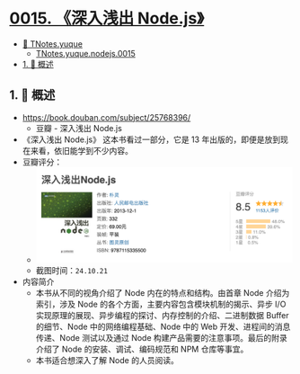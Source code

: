 # [0015. 《深入浅出 Node.js》](https://github.com/tnotesjs/TNotes.nodejs/tree/main/notes/0015.%20%E3%80%8A%E6%B7%B1%E5%85%A5%E6%B5%85%E5%87%BA%20Node.js%E3%80%8B)

<!-- region:toc -->

- [📂 TNotes.yuque](https://www.yuque.com/tdahuyou/tnotes.yuque/)
  - [TNotes.yuque.nodejs.0015](https://www.yuque.com/tdahuyou/tnotes.yuque/nodejs.0015)
- [1. 📝 概述](#1--概述)

<!-- endregion:toc -->

## 1. 📝 概述

- https://book.douban.com/subject/25768396/
  - 豆瓣 - 深入浅出 Node.js
- 《深入浅出 Node.js》 这本书看过一部分，它是 13 年出版的，即便是放到现在来看，依旧能学到不少内容。
- 豆瓣评分：
  - ![](./assets/2024-10-21-02-35-32.png)
  - 截图时间：`24.10.21`
- 内容简介
  - 本书从不同的视角介绍了 Node 内在的特点和结构。由首章 Node 介绍为索引，涉及 Node 的各个方面，主要内容包含模块机制的揭示、异步 I/O 实现原理的展现、异步编程的探讨、内存控制的介绍、二进制数据 Buffer 的细节、Node 中的网络编程基础、Node 中的 Web 开发、进程间的消息传递、Node 测试以及通过 Node 构建产品需要的注意事项。最后的附录介绍了 Node 的安装、调试、编码规范和 NPM 仓库等事宜。
  - 本书适合想深入了解 Node 的人员阅读。
